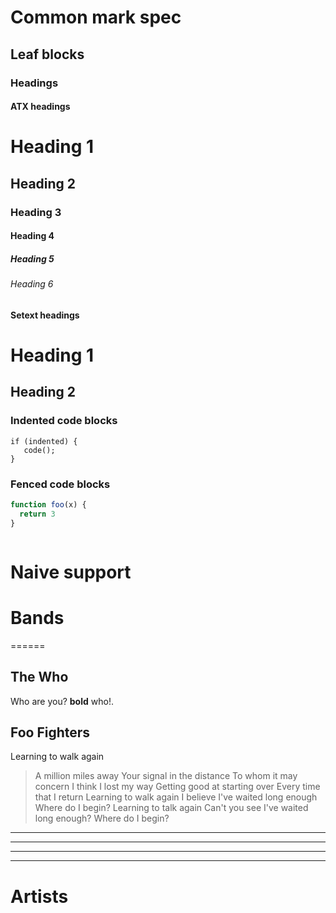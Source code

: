 # Common mark spec

## Leaf blocks

### Headings

#### ATX headings

# Heading 1

## Heading 2

### Heading 3

#### Heading 4

##### Heading 5

###### Heading 6

#### Setext headings

Heading 1
=========

Heading 2
---------

### Indented code blocks

    if (indented) {
       code();
    }

### Fenced code blocks

```javascript
function foo(x) {
  return 3
}
```

```javascript

```

# Naive support

# Bands

======

## The Who

Who are you? **bold** who!.

Foo Fighters
------------

Learning to walk again

> A million miles away Your signal in the distance To whom it may concern I think I lost my way Getting good at starting over Every time that I return Learning to walk again I believe I've waited long enough Where do I begin? Learning to talk again Can't you see I've waited long enough? Where do I begin?

---
***
___
   - - -

Artists
=======
